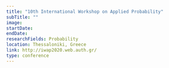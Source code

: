 ```yaml
---
title: "10th International Workshop on Applied Probability"
subTitle: ""
image:
startDate: 
endDate: 
researchFields: Probability
location: Thessaloniki, Greece
link: http://iwap2020.web.auth.gr/
type: conference
---
```

